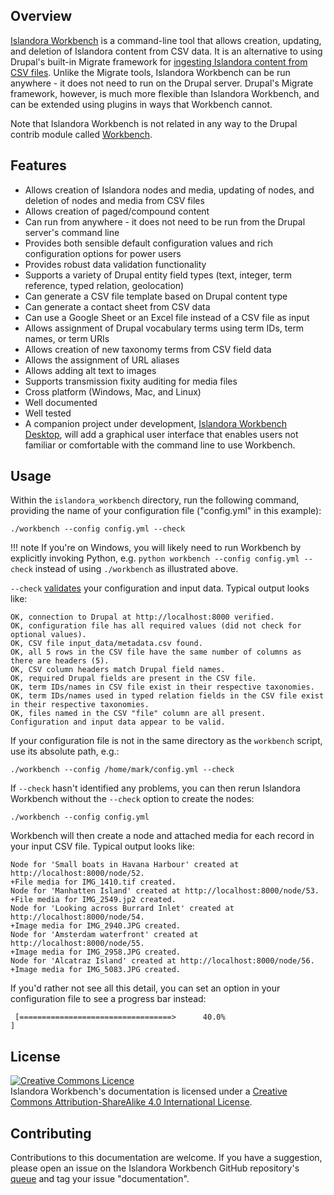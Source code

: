 ## Overview

[Islandora Workbench](https://github.com/mjordan/islandora_workbench) is a command-line tool that allows creation, updating, and deletion of Islandora content from CSV data. It is an alternative to using Drupal's built-in Migrate framework for [ingesting Islandora content from CSV files](https://github.com/Islandora/migrate_islandora_csv). Unlike the Migrate tools, Islandora Workbench can be run anywhere - it does not need to run on the Drupal server. Drupal's Migrate framework, however, is much more flexible than Islandora Workbench, and can be extended using plugins in ways that Workbench cannot.

Note that Islandora Workbench is not related in any way to the Drupal contrib module called [Workbench](https://www.drupal.org/project/workbench).

## Features

* Allows creation of Islandora nodes and media, updating of nodes, and deletion of nodes and media from CSV files
* Allows creation of paged/compound content
* Can run from anywhere - it does not need to be run from the Drupal server's command line
* Provides both sensible default configuration values and rich configuration options for power users
* Provides robust data validation functionality
* Supports a variety of Drupal entity field types (text, integer, term reference, typed relation, geolocation)
* Can generate a CSV file template based on Drupal content type
* Can generate a contact sheet from CSV data
* Can use a Google Sheet or an Excel file instead of a CSV file as input
* Allows assignment of Drupal vocabulary terms using term IDs, term names, or term URIs
* Allows creation of new taxonomy terms from CSV field data
* Allows the assignment of URL aliases
* Allows adding alt text to images
* Supports transmission fixity auditing for media files
* Cross platform (Windows, Mac, and Linux)
* Well documented
* Well tested
* A companion project under development, [Islandora Workbench Desktop](https://github.com/mjordan/islandora_workbench_desktop), will add a graphical user interface that enables users not familiar or comfortable with the command line to use Workbench.

## Usage

Within the `islandora_workbench` directory, run the following command, providing the name of your configuration file ("config.yml" in this example):

`./workbench --config config.yml --check`

!!! note
    If you're on Windows, you will likely need to run Workbench by explicitly invoking Python, e.g. `python workbench --config config.yml --check` instead of using `./workbench` as illustrated above.

`--check` [validates](/islandora_workbench_docs/check/) your configuration and input data. Typical output looks like:

```text
OK, connection to Drupal at http://localhost:8000 verified.
OK, configuration file has all required values (did not check for optional values).
OK, CSV file input_data/metadata.csv found.
OK, all 5 rows in the CSV file have the same number of columns as there are headers (5).
OK, CSV column headers match Drupal field names.
OK, required Drupal fields are present in the CSV file.
OK, term IDs/names in CSV file exist in their respective taxonomies.
OK, term IDs/names used in typed relation fields in the CSV file exist in their respective taxonomies.
OK, files named in the CSV "file" column are all present.
Configuration and input data appear to be valid.
```

If your configuration file is not in the same directory as the `workbench` script, use its absolute path, e.g.:

`./workbench --config /home/mark/config.yml --check`

If `--check` hasn't identified any problems, you can then rerun Islandora Workbench without the `--check` option to create the nodes:

`./workbench --config config.yml`

Workbench will then create a node and attached media for each record in your input CSV file. Typical output looks like:

```text
Node for 'Small boats in Havana Harbour' created at http://localhost:8000/node/52.
+File media for IMG_1410.tif created.
Node for 'Manhatten Island' created at http://localhost:8000/node/53.
+File media for IMG_2549.jp2 created.
Node for 'Looking across Burrard Inlet' created at http://localhost:8000/node/54.
+Image media for IMG_2940.JPG created.
Node for 'Amsterdam waterfront' created at http://localhost:8000/node/55.
+Image media for IMG_2958.JPG created.
Node for 'Alcatraz Island' created at http://localhost:8000/node/56.
+Image media for IMG_5083.JPG created.
```

If you'd rather not see all this detail, you can set an option in your configuration file to see a progress bar instead:

```
 [==================================>      40.0%                                         ]
```


## License

<a rel="license" href="http://creativecommons.org/licenses/by-sa/4.0/"><img alt="Creative Commons Licence" style="border-width:0" src="https://i.creativecommons.org/l/by-sa/4.0/88x31.png" /></a><br />Islandora Workbench's documentation is licensed under a <a rel="license" href="http://creativecommons.org/licenses/by-sa/4.0/">Creative Commons Attribution-ShareAlike 4.0 International License</a>.

## Contributing

Contributions to this documentation are welcome. If you have a suggestion, please open an issue on the Islandora Workbench GitHub repository's [queue](https://github.com/mjordan/islandora_workbench/issues) and tag your issue "documentation".
